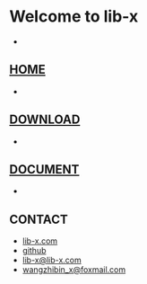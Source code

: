 
# Welcome to lib-x   
 - 
   
## [HOME](http://lib-x.com)
 - 
   
## [DOWNLOAD](http://lib-x.com)
 - 
   


## [DOCUMENT](http://lib-x.com)
 - 
   
## CONTACT 
 - [lib-x.com](http://lib-x.com)
 - [github](https://github.com/wangzhibinjunhua) 
 - lib-x@lib-x.com
 - wangzhibin_x@foxmail.com
 